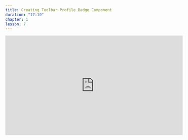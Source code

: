 ```yaml
---
title: Creating Toolbar Profile Badge Component
duration: "17:10"
chapter: 1
lesson: 7
---
```


<iframe width="560" height="315" src="https://www.youtube.com/embed/r4Cet2ctmOU" title="YouTube video player" frameborder="0" allow="accelerometer; autoplay; clipboard-write; encrypted-media; gyroscope; picture-in-picture; web-share" allowfullscreen></iframe>